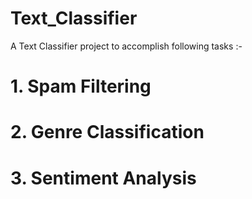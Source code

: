 # Text_Classifier

A Text Classifier project to accomplish following tasks :-
# 1. Spam Filtering
# 2. Genre Classification
# 3. Sentiment Analysis
